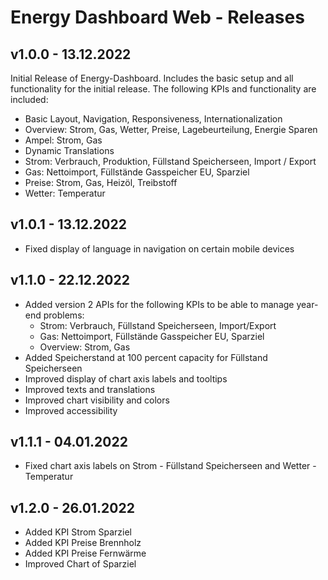 # Energy Dashboard Web - Releases

## v1.0.0 - 13.12.2022
Initial Release of Energy-Dashboard. Includes the basic setup and all functionality for the initial release. The following KPIs and functionality are included:
- Basic Layout, Navigation, Responsiveness, Internationalization
- Overview: Strom, Gas, Wetter, Preise, Lagebeurteilung, Energie Sparen
- Ampel: Strom, Gas
- Dynamic Translations
- Strom: Verbrauch, Produktion, Füllstand Speicherseen, Import / Export
- Gas: Nettoimport, Füllstände Gasspeicher EU, Sparziel
- Preise: Strom, Gas, Heizöl, Treibstoff
- Wetter: Temperatur

## v1.0.1 - 13.12.2022
- Fixed display of language in navigation on certain mobile devices

## v1.1.0 - 22.12.2022
- Added version 2 APIs for the following KPIs to be able to manage year-end problems:
    - Strom: Verbrauch, Füllstand Speicherseen, Import/Export
    - Gas: Nettoimport, Füllstände Gasspeicher EU, Sparziel
    - Overview: Strom, Gas
- Added Speicherstand at 100 percent capacity for Füllstand Speicherseen
- Improved display of chart axis labels and tooltips
- Improved texts and translations
- Improved chart visibility and colors
- Improved accessibility

## v1.1.1 - 04.01.2022
- Fixed chart axis labels on Strom - Füllstand Speicherseen and Wetter - Temperatur

## v1.2.0 - 26.01.2022
- Added KPI Strom Sparziel
- Added KPI Preise Brennholz
- Added KPI Preise Fernwärme
- Improved Chart of Sparziel

